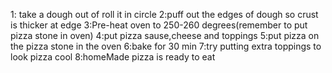 1: take a dough out of roll it in circle
2:puff out the edges of dough so crust is thicker at edge
3:Pre-heat oven to 250-260 degrees(remember to put pizza stone in oven)
4:put pizza sause,cheese and toppings
5:put pizza on the pizza stone in the oven
6:bake for 30 min
7:try putting extra toppings to look pizza cool 
8:homeMade pizza is ready to eat